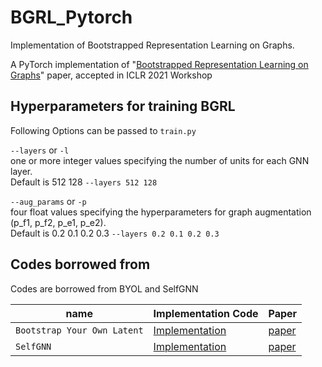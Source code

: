 # BGRL_Pytorch
Implementation of Bootstrapped Representation Learning on Graphs.

A PyTorch implementation of "<a href="https://arxiv.org/pdf/2102.06514.pdf">Bootstrapped Representation Learning on Graphs</a>" paper, accepted in ICLR 2021 Workshop

## Hyperparameters for training BGRL
Following Options can be passed to `train.py`

`--layers` or `-l`  
one or more integer values specifying  the number of units for each GNN layer.  
Default is 512 128
`--layers 512 128`  

`--aug_params` or `-p`  
four float values specifying the hyperparameters for graph augmentation (p_f1, p_f2, p_e1, p_e2).  
Default is 0.2 0.1 0.2 0.3
`--layers 0.2 0.1 0.2 0.3`  



## Codes borrowed from

Codes are borrowed from BYOL and SelfGNN


| name        | Implementation Code | Paper   |
| ----------- | ------------------- | ------- | 
| `Bootstrap Your Own Latent`| <a href="https://github.com/lucidrains/byol-pytorch">Implementation</a>| <a href="https://arxiv.org/pdf/2006.07733.pdf">paper</a>|
| `SelfGNN`| <a href="https://github.com/zekarias-tilahun/SelfGNN">Implementation</a>| <a href="https://arxiv.org/pdf/2103.14958.pdf">paper</a>|
